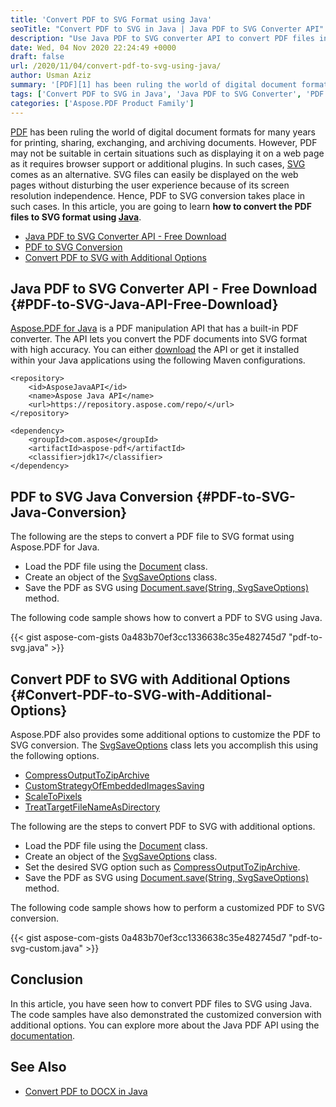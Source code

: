 ```yaml
---
title: 'Convert PDF to SVG Format using Java'
seoTitle: "Convert PDF to SVG in Java | Java PDF to SVG Converter API"
description: "Use Java PDF to SVG converter API to convert PDF files into SVG format within a couple of lines of code. Free download or installation of API from Maven."
date: Wed, 04 Nov 2020 22:24:49 +0000
draft: false
url: /2020/11/04/convert-pdf-to-svg-using-java/
author: Usman Aziz
summary: '[PDF][1] has been ruling the world of digital document formats for many years for printing, sharing, exchanging, and archiving the documents. However, PDF may not be suitable in certain situations such as displaying it on a web page. In such cases, [SVG][2] comes as an alternative. SVG files can easily be displayed on the web pages without disturbing the user experience across the diversity of screen sizes. Hence, PDF to SVG conversion takes place in such cases. In this article, you are going to learn **how to convert the PDF files to SVG format using Java**.'
tags: ['Convert PDF to SVG in Java', 'Java PDF to SVG Converter', 'PDF to SVG in Java']
categories: ['Aspose.PDF Product Family']
---
```


[PDF][3] has been ruling the world of digital document formats for many years for printing, sharing, exchanging, and archiving documents. However, PDF may not be suitable in certain situations such as displaying it on a web page as it requires browser support or additional plugins. In such cases, [SVG][4] comes as an alternative. SVG files can easily be displayed on the web pages without disturbing the user experience because of its screen resolution independence. Hence, PDF to SVG conversion takes place in such cases. In this article, you are going to learn **how to convert the PDF files to SVG format using [Java][5]**.

*   [Java PDF to SVG Converter API - Free Download][6]
*   [PDF to SVG Conversion][7]
*   [Convert PDF to SVG with Additional Options][8]

## Java PDF to SVG Converter API - Free Download {#PDF-to-SVG-Java-API-Free-Download}

[Aspose.PDF for Java][9] is a PDF manipulation API that has a built-in PDF converter. The API lets you convert the PDF documents into SVG format with high accuracy. You can either [download][10] the API or get it installed within your Java applications using the following Maven configurations.

```
<repository>
    <id>AsposeJavaAPI</id>
    <name>Aspose Java API</name>
    <url>https://repository.aspose.com/repo/</url>
</repository>
```
```
<dependency>
    <groupId>com.aspose</groupId>
    <artifactId>aspose-pdf</artifactId>
    <classifier>jdk17</classifier>
</dependency>
```

## PDF to SVG Java Conversion {#PDF-to-SVG-Java-Conversion}

The following are the steps to convert a PDF file to SVG format using Aspose.PDF for Java.

*   Load the PDF file using the [Document][11] class.
*   Create an object of the [SvgSaveOptions][12] class.
*   Save the PDF as SVG using [Document.save(String, SvgSaveOptions)][13] method.

The following code sample shows how to convert a PDF to SVG using Java.

{{< gist aspose-com-gists 0a483b70ef3cc1336638c35e482745d7 "pdf-to-svg.java" >}}

## Convert PDF to SVG with Additional Options {#Convert-PDF-to-SVG-with-Additional-Options}

Aspose.PDF also provides some additional options to customize the PDF to SVG conversion. The [SvgSaveOptions][14] class lets you accomplish this using the following options.

*   [CompressOutputToZipArchive][15]
*   [CustomStrategyOfEmbeddedImagesSaving][16]
*   [ScaleToPixels][17]
*   [TreatTargetFileNameAsDirectory][18]

The following are the steps to convert PDF to SVG with additional options.

*   Load the PDF file using the [Document][19] class.
*   Create an object of the [SvgSaveOptions][20] class.
*   Set the desired SVG option such as [CompressOutputToZipArchive][21].
*   Save the PDF as SVG using [Document.save(String, SvgSaveOptions)][22] method.

The following code sample shows how to perform a customized PDF to SVG conversion.

{{< gist aspose-com-gists 0a483b70ef3cc1336638c35e482745d7 "pdf-to-svg-custom.java" >}}

## Conclusion

In this article, you have seen how to convert PDF files to SVG using Java. The code samples have also demonstrated the customized conversion with additional options. You can explore more about the Java PDF API using the [documentation][23].

## See Also

*   [Convert PDF to DOCX in Java][24]




[1]: void(0)
[2]: https://docs.fileformat.com/page-description-language/svg/
[3]: https://docs.fileformat.com/pdf/
[4]: https://docs.fileformat.com/page-description-language/svg/
[5]: https://docs.fileformat.com/programming/java/
[6]: #PDF-to-SVG-Java-API-Free-Download
[7]: #PDF-to-SVG-Java-Conversion
[8]: #Convert-PDF-to-SVG-with-Additional-Options
[9]: https://products.aspose.com/pdf/java
[10]: https://downloads.aspose.com/pdf/java
[11]: https://apireference.aspose.com/java/pdf/com.aspose.pdf/Document
[12]: https://apireference.aspose.com/java/pdf/com.aspose.pdf/SvgSaveOptions
[13]: https://apireference.aspose.com/pdf/java/com.aspose.pdf/Document#save-java.lang.String-com.aspose.pdf.SaveOptions-
[14]: https://apireference.aspose.com/java/pdf/com.aspose.pdf/SvgSaveOptions
[15]: https://apireference.aspose.com/pdf/java/com.aspose.pdf/SvgSaveOptions#CompressOutputToZipArchive
[16]: https://apireference.aspose.com/pdf/java/com.aspose.pdf/SvgSaveOptions#CustomStrategyOfEmbeddedImagesSaving
[17]: https://apireference.aspose.com/pdf/java/com.aspose.pdf/SvgSaveOptions#ScaleToPixels
[18]: https://apireference.aspose.com/pdf/java/com.aspose.pdf/SvgSaveOptions#TreatTargetFileNameAsDirectory
[19]: https://apireference.aspose.com/java/pdf/com.aspose.pdf/Document
[20]: https://apireference.aspose.com/java/pdf/com.aspose.pdf/SvgSaveOptions
[21]: https://apireference.aspose.com/pdf/java/com.aspose.pdf/SvgSaveOptions#CompressOutputToZipArchive
[22]: https://apireference.aspose.com/pdf/java/com.aspose.pdf/Document#save-java.lang.String-com.aspose.pdf.SaveOptions-
[23]: https://docs.aspose.com/pdf/java/
[24]: https://blog.aspose.com/2020/01/17/convert-pdf-to-word-doc-docx-in-java/





